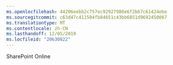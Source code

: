 ```yaml
---
ms.openlocfilehash: 44206eebb2c757ec92927986e6f2b67c61424ebe
ms.sourcegitcommit: c63d47c411504fb84651c43bb6851d9692450067
ms.translationtype: MT
ms.contentlocale: zh-CN
ms.lasthandoff: 12/05/2019
ms.locfileid: "20630822"
---
```

<Token xmlns:xlink="http://www.w3.org/1999/xlink">SharePoint Online</Token>